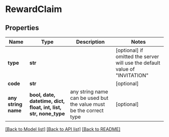 # RewardClaim


## Properties
Name | Type | Description | Notes
------------ | ------------- | ------------- | -------------
**type** | **str** |  | [optional]  if omitted the server will use the default value of "INVITATION"
**code** | **str** |  | [optional] 
**any string name** | **bool, date, datetime, dict, float, int, list, str, none_type** | any string name can be used but the value must be the correct type | [optional]

[[Back to Model list]](../README.md#documentation-for-models) [[Back to API list]](../README.md#documentation-for-api-endpoints) [[Back to README]](../README.md)


